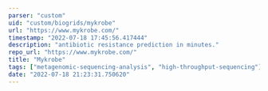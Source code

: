 ```yaml
---
parser: "custom"
uid: "custom/biogrids/mykrobe"
url: "https://www.mykrobe.com/"
timestamp: "2022-07-18 17:45:56.417444"
description: "antibiotic resistance prediction in minutes."
repo_url: "https://www.mykrobe.com/"
title: "Mykrobe"
tags: ["metagenomic-sequencing-analysis", "high-throughput-sequencing"]
date: "2022-07-18 21:23:31.750620"
---
```

